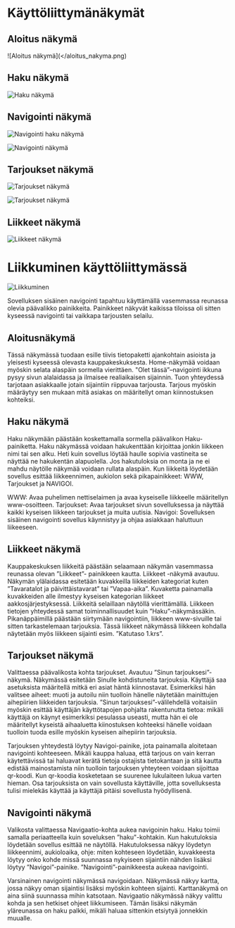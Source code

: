 Käyttöliittymänäkymät
=====================

Aloitus näkymä
--------------

![Aloitus näkymä](</aloitus_nakyma.png)

Haku näkymä
-----------

![Haku näkymä](/haku_nakyma.png)

Navigointi näkymä
-----------------

![Navigointi haku näkymä](/navi_nakyma_haku.png)

![Navigointi näkymä](/navi_nakyma.png)

Tarjoukset näkymä
--------------

![Tarjoukset näkymä](/tarjoukset_nakyma.png)

![Tarjoukset näkymä](/tarjoukset_nakyma_qr.png)

Liikkeet näkymä
---------------

![Liikkeet näkymä](/liikkeet_nakyma.png)


Liikkuminen käyttöliittymässä
=============================

![Liikkuminen](/liikkuminen.png)

Sovelluksen sisäinen navigointi tapahtuu käyttämällä vasemmassa reunassa olevia päävalikko painikkeita. 
Painikkeet näkyvät kaikissa tiloissa oli sitten kyseessä navigointi tai vaikkapa tarjousten selailu. 

Aloitusnäkymä
-------------

Tässä näkymässä tuodaan esille tiivis tietopaketti ajankohtain asioista ja yleisesti kyseessä olevasta 
kauppakeskuksesta. Home-näkymää voidaan myöskin selata alaspäin sormella vierittäen. "Olet tässä”–navigointi 
ikkuna pysyy sivun alalaidassa ja ilmaisee realiaikaisen sijainnin. Tuon yhteydessä tarjotaan asiakkaalle 
jotain sijaintiin riippuvaa tarjousta. Tarjous myöskin määräytyy sen mukaan mitä asiakas on määritellyt 
oman kiinnostuksen kohteiksi.

Haku näkymä
-----------

Haku näkymään päästään koskettamalla sormella päävalikon Haku-painiketta. Haku näkymässä voidaan 
hakukenttään kirjoittaa jonkin liikkeen nimi tai sen alku. Heti kuin sovellus löytää haulle sopivia 
vastineita se näyttää ne hakukentän alapuolella. Jos hakutuloksia on monta ja ne ei mahdu näytölle 
näkymää voidaan rullata alaspäin. Kun liikkeitä löydetään sovellus esittää liikkeennimen, aukiolon 
sekä pikapainikkeet: WWW, Tarjoukset ja NAVIGOI.

WWW: 		Avaa puhelimen nettiselaimen ja avaa kyseiselle liikkeelle määritellyn www-osoitteen.
Tarjoukset: 	Avaa tarjoukset sivun sovelluksessa ja näyttää kaikki kyseisen liikkeen tarjoukset ja muita uutisia.
Navigoi: 		Sovelluksen sisäinen navigointi sovellus käynnistyy ja ohjaa asiakkaan haluttuun liikeeseen.

Liikkeet näkymä
---------------

Kauppakeskuksen liikkeitä päästään selaamaan näkymän vasemmassa reunassa olevan ”Liikkeet”- painikkeen 
kautta. Liikkeet -näkymä avautuu. Näkymän ylälaidassa esitetään kuvakkeilla liikkeiden kategoriat kuten 
”Tavaratalot ja päivittäistavarat” tai ”Vapaa-aika”. Kuvaketta painamalla kuvakkeiden alle ilmestyy kyseisen 
kategorian liikkeet aakkosjärjestyksessä. Liikkeitä selaillaan näytöllä vierittämällä. Liikkeen tietojen 
yhteydessä samat toiminnallisuudet kuin ”Haku”-näkymässäkin. Pikanäppäimillä päästään siirtymään navigointiin, 
liikkeen www-sivuille tai sitten tarkastelemaan tarjouksia. Tässä liikkeet näkymässä liikkeen kohdalla näytetään 
myös liikkeen sijainti esim. ”Katutaso 1.krs”.

Tarjoukset näkymä
-----------------

Valittaessa päävalikosta kohta tarjoukset. Avautuu ”Sinun tarjouksesi”-näkymä. Näkymässä esitetään 
Sinulle kohdistuneita tarjouksia. Käyttäjä saa asetuksista määritellä mitkä eri asiat häntä kiinnostavat. 
Esimerkiksi hän valitsee aiheet: muoti ja autoilu niin tuolloin hänelle näytetään mainittujen aihepiirien 
liikkeiden tarjouksia. ”Sinun tarjouksesi”-välilehdellä voitaisiin myöskin esittää käyttäjän käyttötapojen 
pohjalta rakentunutta tietoa: mikäli käyttäjä on käynyt esimerkiksi pesulassa useasti, mutta hän ei ole 
määritellyt kyseistä aihaaluetta kiinostuksen kohteeksi hänelle voidaan tuolloin tuoda esille myöskin 
kyseisen aihepiirin tarjouksia. 

Tarjouksen yhteydestä löytyy Navigoi-painike, jota painamalla aloitetaan navigointi kohteeseen. Mikäli kauppa 
haluaa, että  tarjous on vain kerran käytettävissä tai haluavat kerätä tietoja ostajista tietokantaan ja sitä 
kautta edistää mainostamista niin tuolloin tarjouksen yhteyteen voidaan sijoittaa qr-koodi. Kun qr-koodia 
kosketetaan se suurenee lukulaiteen lukua varten hieman. Osa tarjouksista on vain sovellusta käyttäville, 
jotta sovelluksesta tulisi mielekäs käyttää ja käyttäjä pitäisi sovellusta hyödyllisenä.

Navigointi näkymä
-----------------

Valikosta valittaessa Navigaatio-kohta aukea navigoinin haku. Haku toimii samalla periaatteella kuin 
soveluksen ”haku"-kohtakin. Kun hakutuloksia löydetään sovellus esittää ne näytöllä. Hakutuloksessa näkyy 
löydetyn liikkeennimi, aukioloaika, ohje: miten kohteseen löydetään, kuvakkeesta löytyy onko kohde missä 
suunnassa nykyiseen sijaintiin nähden lisäksi löytyy ”Navigoi”-painike. ”Navigointi”-painikkeesta aukeaa 
navigointi.

Varsinainen navigointi näkymässä navigoidaan. Näkymässä näkyy kartta, jossa näkyy oman sijaintisi lisäksi 
myöskin kohteen sijainti. Karttanäkymä on aina siinä suunnassa mihin katsotaan. Navigaatio näkymässä näkyy 
valittu kohda ja sen hetkiset ohjeet liikkumiseen. Tämän lisäksi näkymän yläreunassa on haku palkki, mikäli 
haluaa sittenkin etsiytyä jonnekkin muualle.
 

